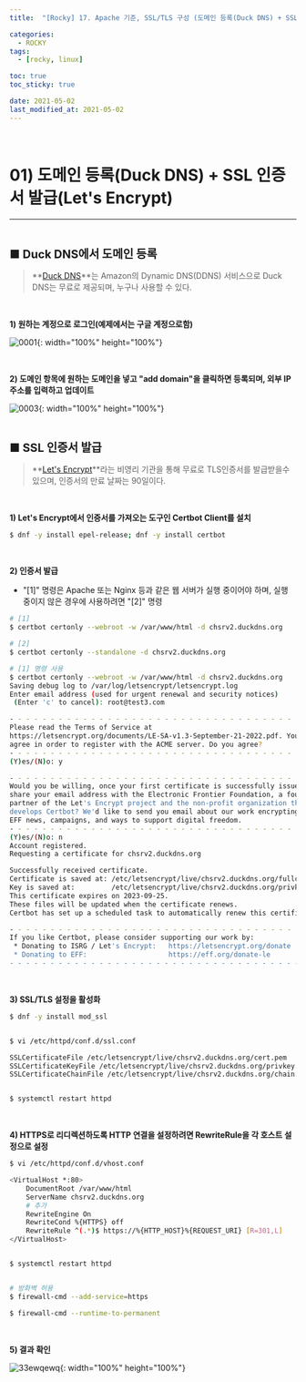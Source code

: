 ```yaml
---
title:  "[Rocky] 17. Apache 기준, SSL/TLS 구성 (도메인 등록(Duck DNS) + SSL 인증서 발급(Let's Encrypt))" 

categories:
  - ROCKY
tags:
  - [rocky, linux]

toc: true
toc_sticky: true

date: 2021-05-02
last_modified_at: 2021-05-02
---
```

<br>

# 01) 도메인 등록(Duck DNS) + SSL 인증서 발급(Let's Encrypt)
---

<style>
table {
    font-size: 12pt;
}
table th:first-of-type {
    width: 5%;
}
table th:nth-of-type(2) {
    width: 15%;
}
table th:nth-of-type(3) {
    width: 50%;
}
table th:nth-of-type(4) {
    width: 30%;
}
big {
    font-size: 15pt;
}
</style>

<br>

<big> **■ Duck DNS에서 도메인 등록** </big>

> **[Duck DNS](https://www.duckdns.org/)**는 Amazon의 Dynamic DNS(DDNS) 서비스으로 Duck DNS는 무료로 제공되며, 누구나 사용할 수 있다.

<br>

**1) 원하는 계정으로 로그인(예제에서는 구글 계정으로함)**

![0001](https://github.com/revenge1005/WEB-Server-3-Tier-Architecture/assets/42735894/aeb467a2-a47f-495c-ae11-31b5d5fc28d4){: width="100%" height="100%"}

<br>

**2) 도메인 항목에 원하는 도메인을 넣고 "add domain"을 클릭하면 등록되며, 외부 IP 주소를 입력하고 업데이트**

![0003](https://github.com/revenge1005/WEB-Server-3-Tier-Architecture/assets/42735894/7e15b55b-962d-44ac-927a-eb4b023950f8){: width="100%" height="100%"}


<br>

<big> **■ SSL 인증서 발급** </big>

> **[Let's Encrypt](https://letsencrypt.org/)**라는 비영리 기관을 통해 무료로 TLS인증서를 발급받을수 있으며, 인증서의 만료 날짜는 90일이다.

<br>

**1) Let's Encrypt에서 인증서를 가져오는 도구인 Certbot Client를 설치**

```bash
$ dnf -y install epel-release; dnf -y install certbot
```

<br>

**2) 인증서 발급**

+ "[1]" 명령은 Apache 또는 Nginx 등과 같은 웹 서버가 실행 중이어야 하며, 실행 중이지 않은 경우에 사용하려면 "[2]" 명령

```bash
# [1]
$ certbot certonly --webroot -w /var/www/html -d chsrv2.duckdns.org

# [2]
$ certbot certonly --standalone -d chsrv2.duckdns.org
```

```bash
# [1] 명령 사용
$ certbot certonly --webroot -w /var/www/html -d chsrv2.duckdns.org
Saving debug log to /var/log/letsencrypt/letsencrypt.log
Enter email address (used for urgent renewal and security notices)
 (Enter 'c' to cancel): root@test3.com

- - - - - - - - - - - - - - - - - - - - - - - - - - - - - - - - - - - - - - - -
Please read the Terms of Service at
https://letsencrypt.org/documents/LE-SA-v1.3-September-21-2022.pdf. You must
agree in order to register with the ACME server. Do you agree?
- - - - - - - - - - - - - - - - - - - - - - - - - - - - - - - - - - - - - - - -
(Y)es/(N)o: y

- - - - - - - - - - - - - - - - - - - - - - - - - - - - - - - - - - - - - - - -
Would you be willing, once your first certificate is successfully issued, to
share your email address with the Electronic Frontier Foundation, a founding
partner of the Let's Encrypt project and the non-profit organization that
develops Certbot? We'd like to send you email about our work encrypting the web,
EFF news, campaigns, and ways to support digital freedom.
- - - - - - - - - - - - - - - - - - - - - - - - - - - - - - - - - - - - - - - -
(Y)es/(N)o: n
Account registered.
Requesting a certificate for chsrv2.duckdns.org

Successfully received certificate.
Certificate is saved at: /etc/letsencrypt/live/chsrv2.duckdns.org/fullchain.pem
Key is saved at:         /etc/letsencrypt/live/chsrv2.duckdns.org/privkey.pem
This certificate expires on 2023-09-25.
These files will be updated when the certificate renews.
Certbot has set up a scheduled task to automatically renew this certificate in the background.

- - - - - - - - - - - - - - - - - - - - - - - - - - - - - - - - - - - - - - - -
If you like Certbot, please consider supporting our work by:
 * Donating to ISRG / Let's Encrypt:   https://letsencrypt.org/donate
 * Donating to EFF:                    https://eff.org/donate-le
- - - - - - - - - - - - - - - - - - - - - - - - - - - - - - - - - - - - - - - -
```

<br>

**3) SSL/TLS 설정을 활성화**

```bash
$ dnf -y install mod_ssl


$ vi /etc/httpd/conf.d/ssl.conf

SSLCertificateFile /etc/letsencrypt/live/chsrv2.duckdns.org/cert.pem
SSLCertificateKeyFile /etc/letsencrypt/live/chsrv2.duckdns.org/privkey.pem
SSLCertificateChainFile /etc/letsencrypt/live/chsrv2.duckdns.org/chain.pem


$ systemctl restart httpd
```

<br>

**4) HTTPS로 리디렉션하도록 HTTP 연결을 설정하려면 RewriteRule을 각 호스트 설정으로 설정**

```bash
$ vi /etc/httpd/conf.d/vhost.conf

<VirtualHost *:80>
    DocumentRoot /var/www/html
    ServerName chsrv2.duckdns.org
    # 추가
    RewriteEngine On
    RewriteCond %{HTTPS} off
    RewriteRule ^(.*)$ https://%{HTTP_HOST}%{REQUEST_URI} [R=301,L]
</VirtualHost>


$ systemctl restart httpd


# 방화벽 허용
$ firewall-cmd --add-service=https

$ firewall-cmd --runtime-to-permanent
```

<br>

**5) 결과 확인**

![33ewqewq](https://github.com/revenge1005/WEB-Server-3-Tier-Architecture/assets/42735894/e96e0a96-dbf9-443a-bad7-998cdf97aae7){: width="100%" height="100%"}